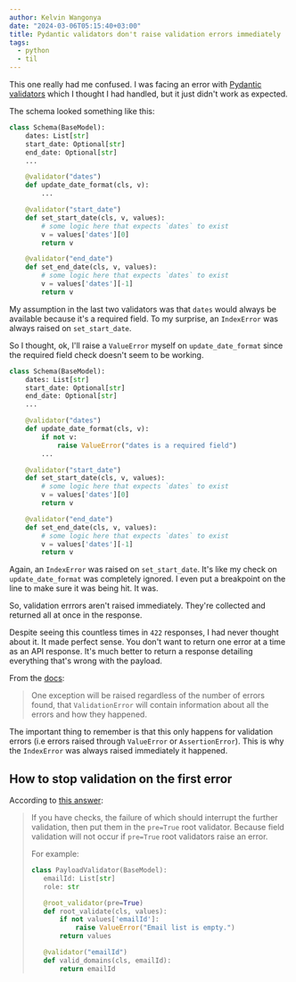 ```yaml
---
author: Kelvin Wangonya
date: "2024-03-06T05:15:40+03:00"
title: Pydantic validators don't raise validation errors immediately
tags:
  - python
  - til
---
```


This one really had me confused. I was facing an error with [Pydantic validators](https://docs.pydantic.dev/latest/concepts/validators/) which I thought I had handled, but it just didn't work as expected.

The schema looked something like this:

```py
class Schema(BaseModel):
    dates: List[str]
    start_date: Optional[str]
    end_date: Optional[str]
    ...

    @validator("dates")
    def update_date_format(cls, v):
        ...

    @validator("start_date")
    def set_start_date(cls, v, values):
        # some logic here that expects `dates` to exist
        v = values['dates'][0]
        return v

    @validator("end_date")
    def set_end_date(cls, v, values):
        # some logic here that expects `dates` to exist
        v = values['dates'][-1]
        return v
```

My assumption in the last two validators was that `dates` would always be available because it's a required field.
To my surprise, an `IndexError` was always raised on `set_start_date`.

So I thought, ok, I'll raise a `ValueError` myself on `update_date_format` since the required field check doesn't seem to be working.

```py
class Schema(BaseModel):
    dates: List[str]
    start_date: Optional[str]
    end_date: Optional[str]
    ...

    @validator("dates")
    def update_date_format(cls, v):
        if not v:
            raise ValueError("dates is a required field")
        ...

    @validator("start_date")
    def set_start_date(cls, v, values):
        # some logic here that expects `dates` to exist
        v = values['dates'][0]
        return v

    @validator("end_date")
    def set_end_date(cls, v, values):
        # some logic here that expects `dates` to exist
        v = values['dates'][-1]
        return v
```

Again, an `IndexError` was raised on `set_start_date`. It's like my check on `update_date_format` was completely ignored.
I even put a breakpoint on the line to make sure it was being hit. It was.

So, validation errrors aren't raised immediately. They're collected and returned all at once in the response.

Despite seeing this countless times in `422` responses, I had never thought about it. It made perfect sense.
You don't want to return one error at a time as an API response. It's much better to return a response detailing everything that's wrong with the payload.

From the [docs](https://docs.pydantic.dev/latest/errors/errors/):

> One exception will be raised regardless of the number of errors found, that `ValidationError` will contain information about all the errors and how they happened.

The important thing to remember is that this only happens for validation errors (i.e errors raised through `ValueError` or `AssertionError`).
This is why the `IndexError` was always raised immediately it happened.

## How to stop validation on the first error

According to [this answer](https://stackoverflow.com/a/69538066/9312256):

> If you have checks, the failure of which should interrupt the further validation, then put them in the `pre=True` root validator. Because field validation will not occur if `pre=True` root validators raise an error.
>
> For example:
>
> ```py
> class PayloadValidator(BaseModel):
>    emailId: List[str]
>    role: str
>
>    @root_validator(pre=True)
>    def root_validate(cls, values):
>        if not values['emailId']:
>            raise ValueError("Email list is empty.")
>        return values
>
>    @validator("emailId")
>    def valid_domains(cls, emailId):
>        return emailId
> ```
